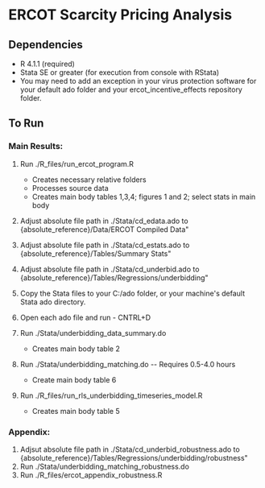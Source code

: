 # ERCOT Scarcity Pricing Analysis

## Dependencies

* R 4.1.1 (required)
* Stata SE or greater (for execution from console with RStata)
* You may need to add an exception in your virus protection software for your default ado folder and your ercot_incentive_effects repository folder. 

## To Run

### Main Results:

1. Run ./R\_files/run\_ercot\_program.R

   * Creates necessary relative folders
   * Processes source data
   * Creates main body tables 1,3,4; figures 1 and 2; select stats in main body

2. Adjust absolute file path in ./Stata/cd\_edata.ado to {absolute\_reference}/Data/ERCOT Compiled Data"
3. Adjust absolute file path in ./Stata/cd\_estats.ado to {absolute\_reference}/Tables/Summary Stats"
4. Adjust absolute file path in ./Stata/cd\_underbid.ado to {absolute\_reference}/Tables/Regressions/underbidding"
5. Copy the Stata files to your C:/ado folder, or your machine's default Stata ado directory.
6. Open each ado file and run - CNTRL+D
5. Run ./Stata/underbidding\_data\_summary.do

   * Creates main body table 2

6. Run ./Stata/underbidding\_matching.do  -- Requires 0.5-4.0 hours

   * Create main body table 6

7. Run ./R\_files/run\_rls\_underbidding\_timeseries\_model.R

   * Creates main body table 5

### Appendix:

1. Adjsut absolute file path in ./Stata/cd\_underbid\_robustness.ado to {absolute\_reference}/Tables/Regressions/underbidding/robustness"
2. Run ./Stata/underbidding\_matching\_robustness.do
3. Run ./R\_files/ercot\_appendix\_robustness.R

